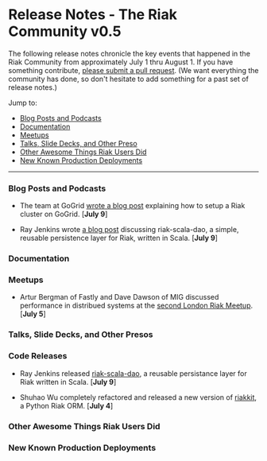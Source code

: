 # Release Notes - The Riak Community v0.5

The following release notes chronicle the key events that happened in the Riak Community from approximately July 1 thru August 1. If you have something contribute, [please submit a pull request](https://github.com/basho/the-riak-community/pulls). (We want everything the community has done, so don't hesitate to add something for a past set of release notes.)

Jump to:

* [Blog Posts and Podcasts](#blog-posts-and-podcasts) 
* [Documentation](#documenation)
* [Meetups](#meetups)
* [Talks, Slide Decks, and Other Preso](#talks-slide-decks-and-other-presos)
* [Other Awesome Things Riak Users Did](#other-awesome-things-riak-users-did)
* [New Known Production Deployments](#new-known-production-deployments)

----

### Blog Posts and Podcasts 

* The team at GoGrid [wrote a blog post](http://blog.gogrid.com/2012/07/09/create-a-basho-riak-cluster-on-gogrid/) explaining how to setup a Riak cluster on GoGrid. [**July 9**]

* Ray Jenkins wrote [a blog post](http://blog.boundary.com/2012/07/09/reusable-patterns-for-riak-in-scala/) discussing riak-scala-dao, a simple, reusable persistence layer for Riak, written in Scala. [**July 9**]

### Documentation 

### Meetups

* Artur Bergman of Fastly and Dave Dawson of MIG discussed performance in distribued systems at the [second London Riak Meetup](http://www.meetup.com/riak-london/events/69174012/). [**July 5**]

### Talks, Slide Decks, and Other Presos

### Code Releases 

* Ray Jenkins released [riak-scala-dao](https://github.com/rjenkins/riak-scala-dao), a reusable persistance layer for Riak written in Scala. [**July 9**]

* Shuhao Wu completely refactored and released a new version of [riakkit](https://github.com/ultimatebuster/riakkit), a Python Riak ORM. [**July 4**]

### Other Awesome Things Riak Users Did

### New Known Production Deployments 
